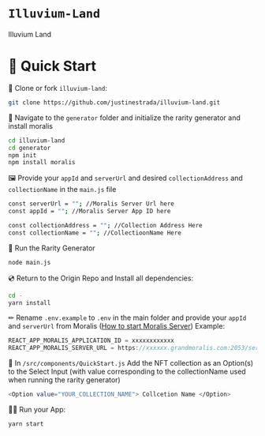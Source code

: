 # `Illuvium-Land`

Illuvium Land

# 🚀 Quick Start

📄 Clone or fork `illuvium-land`:
```sh
git clone https://github.com/justinestrada/illuvium-land.git
```

🔎 Navigate to the `generator` folder and initialize the rarity generator and install moralis
```sh
cd illuvium-land
cd generator
npm init
npm install moralis
```

🖼️ Provide your `appId` and `serverUrl` and desired `collectionAddress` and `collectionName` in the `main.js` file
```sh
const serverUrl = ""; //Moralis Server Url here
const appId = ""; //Moralis Server App ID here

const collectionAddress = ""; //Collection Address Here
const collectionName = ""; //CollectioonName Here
```

🏃 Run the Rarity Generator
```sh
node main.js
```

💿 Return to the Origin Repo and Install all dependencies:
```sh
cd -
yarn install 
```

✏ Rename `.env.example` to `.env` in the main folder and provide your `appId` and `serverUrl` from Moralis ([How to start Moralis Server](https://docs.moralis.io/moralis-server/getting-started/create-a-moralis-server)) 
Example:
```jsx
REACT_APP_MORALIS_APPLICATION_ID = xxxxxxxxxxxx
REACT_APP_MORALIS_SERVER_URL = https://xxxxxx.grandmoralis.com:2053/server
```

🎁 In `/src/components/QuickStart.js` Add the NFT collection as an Option(s) to the Select Input (with value corresponding to the collectionName used when running the rarity generator)
```sh
<Option value="YOUR_COLLECTION_NAME"> Collcetion Name </Option> 
```

🚴‍♂️ Run your App:
```sh
yarn start
```
